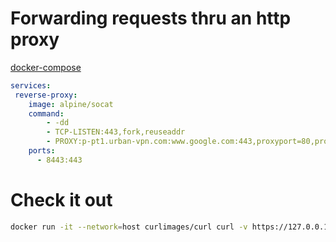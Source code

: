 # Forwarding requests thru an http proxy

[docker-compose](docker-compose.yml)

```yaml
services:
 reverse-proxy:
    image: alpine/socat    
    command:
        - -dd 
        - TCP-LISTEN:443,fork,reuseaddr 
        - PROXY:p-pt1.urban-vpn.com:www.google.com:443,proxyport=80,proxyauth=urbanvpn@urban-vpn.com:urbanvpn4321
    ports:
      - 8443:443  
 ```
 
# Check it out
 
 ```bash
docker run -it --network=host curlimages/curl curl -v https://127.0.0.1:8443 --insecure
 ```
